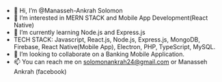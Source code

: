 - 👋 Hi, I’m @Manasseh-Ankrah Solomon
- 👀 I’m interested in MERN STACK and Mobile App Development(React Native) 
- 🌱 I’m currently learning Node.js and Express.js
-  TECH STACK: Javascript, React.js, Node.js, Express.js, MongoDB, Firebase, React Native(Mobile App), Electron, PHP, TypeScript, MySQL.
- 💞️ I’m looking to collaborate on a Banking Mobile Application.
- 📫 You can reach me on solomonankrah24@gmail.com or Manasseh Ankrah (facebook)

<!---
Manasseh-Ankrah/Manasseh-Ankrah is a ✨ special ✨ repository because its `README.md` (this file) appears on your GitHub profile.
You can click the Preview link to take a look at your changes.
--->
